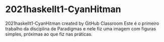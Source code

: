 # 2021haskellt1-CyanHitman
2021haskellt1-CyanHitman created by GitHub Classroom
Este é o primeiro trabalho da disciplina de Paradigmas e nele fiz uma imagem com figuras simples, próximas ao que fiz nas práticas.
